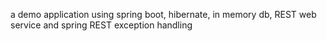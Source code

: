 a demo application using spring boot, hibernate, in memory db, REST web service and spring REST exception handling
